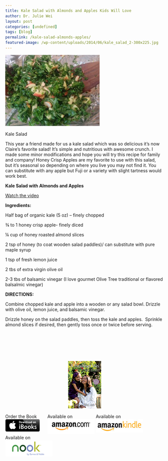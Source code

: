 ```yaml
---
title: Kale Salad with Almonds and Apples Kids Will Love
author: Dr. Julie Wei
layout: post
categories: [undefined]
tags: [blog]
permalink: /kale-salad-almonds-apples/
featured-image: /wp-content/uploads/2014/06/kale_salad_2-300x225.jpg
---
```

<div id="attachment_1074" style="width: 310px" class="wp-caption alignleft">
  <img class="size-medium wp-image-1074" src="/wp-content/uploads/2014/06/kale_salad_2-300x225.jpg" alt="Kale Salad" width="300" height="225" />
  
  <p class="wp-caption-text">
    Kale Salad
  </p>
</div>

This year a friend made for us a kale salad which was so delicious it’s now Claire’s favorite salad! It’s simple and nutritious with awesome crunch. I made some minor modifications and hope you will try this recipe for family and company! Honey Crisp Apples are my favorite to use with this salad, but it’s seasonal so depending on where you live you may not find it. You can substitute with any apple but Fuji or a variety with slight tartness would work best.

**Kale Salad with Almonds and Apples**

[Watch the video][1]

**Ingredients:**

Half bag of organic kale (5 oz) – finely chopped

¾ to 1 honey crisp apple- finely diced

¼ cup of honey roasted almond slices

2 tsp of honey (to coat wooden salad paddles)/ can substitute with pure maple syrup

1 tsp of fresh lemon juice

2 tbs of extra virgin olive oil

2-3 tbs of balsamic vinegar (I love gourmet Olive Tree traditional or flavored balsalmic vinegar)

**DIRECTIONS:**

Combine chopped kale and apple into a wooden or any salad bowl. Drizzle with olive oil, lemon juice, and balsamic vinegar.

Drizzle honey on the salad paddles, then toss the kale and apples.  Sprinkle almond slices if desired, then gently toss once or twice before serving.

&nbsp;

&nbsp;

&nbsp;

<span style="width:105px;display:table;margin:0 auto;"><a href="the-book/"><img src="/wp-content/uploads/2014/04/AHealthierWei_cover_150.png" /></a></span>

<p style="height:80px">
  <span style="width:130px;display:inline-block;vertical-align:top;"> Order the Book <a href="https://itunes.apple.com/us/book/a-healthier-wei/id806784060?ls=1&mt=11#" target="_blank" > <img class="size-full wp-image-944" alt="Apple iBooks" title="Apple iBooks" src="/wp-content/uploads/2014/02/Download_on_iBooks_Badge_US-UK_110x40_090513.png" width="110" height="40" /></a> </span> <span style="width:150px;display:inline-block;vertical-align:top;">Available on <a href="http://amzn.to/1fSNqeb" target="_blank" > <img class="size-full wp-image-945" alt="Amazon.com" title="Amazon.com" src="/wp-content/uploads/2014/02/amazon_com_logo_160.jpg" width="160" height="47" /> </a> </span> <span  style="width:150px;display:inline-block;vertical-align:top;">Available on <a href="http://amzn.to/1eHEfNl" target="_blank" > <img class="size-full wp-image-946" alt="Amazon Kindle" title="Amazon Kindle" src="/wp-content/uploads/2014/02/kindle_logo_160.jpg" width="160" height="43" /> </a> </span> <span style="width:150px;display:inline-block;vertical-align:top;">Available on <a href="http://www.barnesandnoble.com/w/a-healthier-wei-julie-wei/1118260302?ean=2940148244592&itm=1&usri=2940148244592" target="_blank" > <img class="size-full wp-image-947" alt="Nook" title="Nook" src="/wp-content/uploads/2014/02/nook_logo_160.png" width="160" height="52" /></a> </span>
</p>



 [1]: http://youtu.be/CkEFk4xvx18
 [2]: the-book
